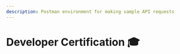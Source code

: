 ```yaml
---
description: Postman environment for making sample API requests
---
```


# Developer Certification 🎓

